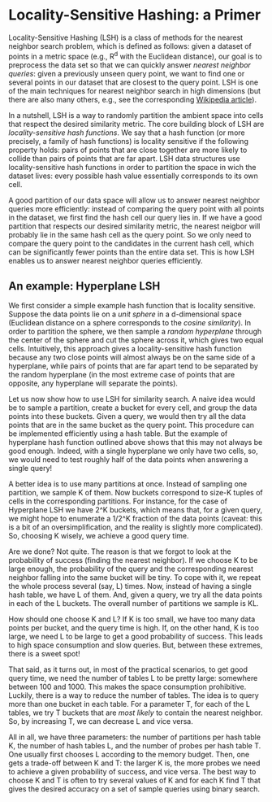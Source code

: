 # Locality-Sensitive Hashing: a Primer

Locality-Sensitive Hashing (LSH) is a class of methods for the nearest neighbor search problem, which is defined as follows:
given a dataset of points in a metric space (e.g., R<sup>d</sup> with the Euclidean distance),
our goal is to preprocess the data set so that we can quickly answer _nearest neighbor queries_:
given a previously unseen query point, we want to find one or several points in our dataset that
are closest to the query point.
LSH is one of the main techniques for nearest neighbor search in high dimensions (but there are also many others, e.g., see the
corresponding [Wikipedia article](https://en.wikipedia.org/wiki/Nearest_neighbor_search)).

In a nutshell, LSH is a way to randomly partition the ambient space into cells that respect the desired similarity metric.
The core building block of LSH are _locality-sensitive hash functions_.
We say that a hash function (or more precisely, a family of hash functions) is locality sensitive if the following property holds:
pairs of points that are close together are more likely to collide than pairs of points that are far apart.
LSH data structures use locality-sensitive hash functions in order to partition the space in wich the dataset lives: every possible hash value essentially corresponds to its own cell.

A good partition of our data space will allow us to answer nearest neighbor queries more efficiently: instead of comparing the
query point with all points in the dataset, we first find the hash cell our query lies in.
If we have a good partition that respects our desired similarity metric, the nearest neigbor will probably lie in the same
hash cell as the query point.
So we only need to compare the query point to  the candidates in the current hash cell, which can be significantly fewer points
than the entire data set.
This is how LSH enables us to answer nearest neighbor queries efficiently.


## An example: Hyperplane LSH

We first consider a simple example hash function that is locality sensitive. Suppose the data points lie on a _unit sphere_
in a d-dimensional space (Euclidean distance on a sphere corresponds to the
_cosine similarity_). In order to partition the sphere, we then sample a _random
hyperplane_ through the center of the sphere and cut the sphere across it, which gives two
equal cells. Intuitively, this approach gives a locality-sensitive hash function because any two close points will almost
always be on the same side of a hyperplane, while pairs of points that are far apart tend to be separated by the random
hyperplane (in the most extreme case of points that are opposite, any hyperplane will separate the points).

Let us now show how to use LSH for similarity search. A naive idea would be to
sample a partition, create a bucket for every cell, and group the data points
into these buckets. Given a query, we would then try all the data points that
are in the same bucket as the query point. This procedure can be implemented
efficiently using a hash table. But the example of hyperplane hash function outlined above shows that
this may not always be good enough. Indeed, with a single hyperplane we only have two cells, so, we would
need to test roughly half of the data points when answering a single query!

A better idea is to use many partitions at once. Instead of sampling one
partition, we sample K of them. Now buckets correspond to size-K tuples of
cells in the corresponding partitions. For instance, for the case of Hyperplane
LSH we have 2^K buckets, which means that, for a given query, we might hope to
enumerate a 1/2^K fraction of the data points (caveat: this is a bit of an
oversimplification, and the reality is slightly more complicated). So, choosing
K wisely, we achieve a good query time.

Are we done? Not quite. The reason is that we forgot to look at the probability
of success (finding the nearest neighbor). If we choose K to be large enough,
the probability of the query and the corresponding nearest neighbor falling
into the same bucket will be tiny. To cope with it, we repeat the whole
process several (say, L) times. Now, instead of having a single hash table,
we have L of them. And, given a query, we try all the data points in each of
the L buckets. The overall number of partitions we sample is KL.

How should one choose K and L? If K is too small, we have too many data points
per bucket, and the query time is high. If, on the other hand, K is too large,
we need L to be large to get a good probability of success. This leads to high
space consumption and slow queries. But, between these extremes, there is a
sweet spot!

That said, as it turns out, in most of the practical scenarios, to get good
query time, we need the number of tables L to be pretty large: somewhere
between 100 and 1000. This makes the space consumption prohibitive. Luckily,
there is a way to reduce the number of tables. The idea is to query more than
one bucket in each table. For a parameter T, for each of the L tables, we try T
buckets that are _most likely_ to contain the nearest neighbor. So, by
increasing T, we can decrease L and vice versa.

All in all, we have three parameters: the number of partitions per hash table K,
the number of hash tables L, and the number of probes per hash table T. One
usually first chooses L according to the memory budget. Then, one gets a
trade-off between K and T: the larger K is, the more probes we need to achieve a
given probability of success, and vice versa. The best way to choose K and T is
often to try several values of K and for each K find T that gives the desired
accuracy on a set of sample queries using binary search.
